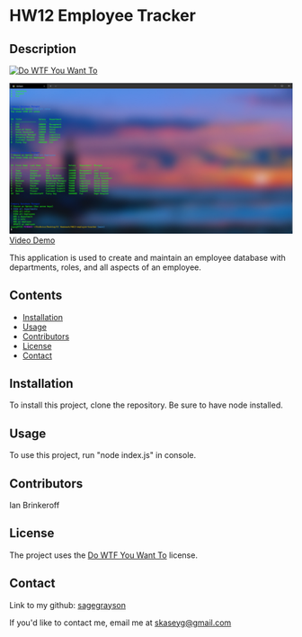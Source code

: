 <!-- NOTES -->
<!-- Options

    VIEW
    all departments = department names and ids
    all roles = job title, role id, department name, salary
    all employees = employee id, first, last, job title, department name, salary, manager

    ADD
    a department = enter name
    a role = enter job title, salary, department
    an employee = enter first, last, job title, manager

    UPDATE
    an employee role = select employee, select new role

-->

# HW12 Employee Tracker
## Description
[![Do WTF You Want To](https://img.shields.io/badge/License-WTFPL-brightgreen.svg)](http://www.wtfpl.net/)

![Screenshot](./assets/screenshot.png)
[Video Demo](https://watch.screencastify.com/v/0ZtvFotD8n9LRZbjA98m)

This application is used to create and maintain an employee database with departments, roles, and all aspects of an employee.
## Contents
- [Installation](#installation)
- [Usage](#usage)
- [Contributors](#contributors)
- [License](#license)
- [Contact](#contact)
## Installation
To install this project, clone the repository. Be sure to have node installed.
## Usage
To use this project, run "node index.js" in console.
## Contributors
Ian Brinkeroff

## License
The project uses the [Do WTF You Want To](http://www.wtfpl.net/) license.
## Contact
Link to my github: [sagegrayson](https://github.com/sagegrayson)

If you'd like to contact me, email me at [skaseyg@gmail.com](mailto:skaseyg@gmail.com)
